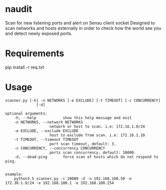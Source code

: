 naudit
======

Scan for new listening ports and alert on Sensu client socket
Designed to scan networks and hosts externally in order to check how the world see you and detect newly exposed ports.

# Requirements

pip install -r req.txt


# Usage

  	scanner.py [-h] -n NETWORKS [-e EXCLUDE] [-t TIMEOUT] [-c CONCURRENCY]
                  [-d]

	optional arguments:
  		-h, --help            show this help message and exit
  		-n NETWORKS, --network NETWORKS
						network or host to scan. i.e: 172.16.1.0/24
  		-e EXCLUDE, --exclude EXCLUDE
                        host to exclude from scan. i.e: 172.16.1.10
  		-t TIMEOUT, --timeout TIMEOUT
                        port scan timeout, default: 3.
  		-c CONCURRENCY, --concurrency CONCURRENCY
                        ports scan concurrency, default: 10000.
  		-d, --dead-ping       force scan of hosts which do not respond to ping.


	example:
		python3.5 scanner.py -c 20000 -d -n 192.168.100.50 -n 172.30.1.0/24 -e 192.168.100.1 -e 192.168.100.254

